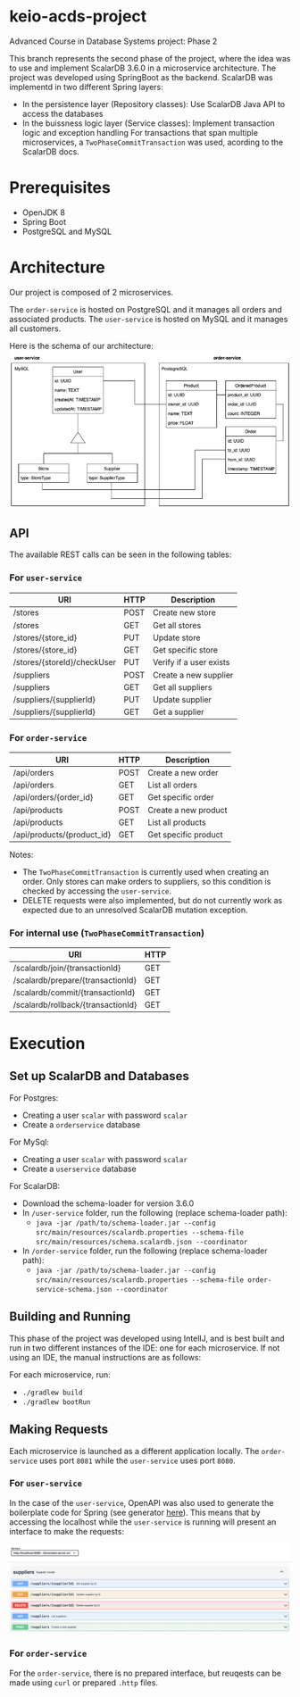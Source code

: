 # keio-acds-project
Advanced Course in Database Systems project: Phase 2

This branch represents the second phase of the project, where the idea was to use and implement ScalarDB 3.6.0 in a microservice architecture.
The project was developed using SpringBoot as the backend.
ScalarDB was implementd in two different Spring layers:
- In the persistence layer (Repository classes): Use ScalarDB Java API to access the databases
- In the buissness logic layer (Service classes): Implement transaction logic and exception handling
For transactions that span multiple microservices, a `TwoPhaseCommitTransaction` was used, acording to the ScalarDB docs.

# Prerequisites
- OpenJDK 8
- Spring Boot
- PostgreSQL and MySQL

# Architecture
Our project is composed of 2 microservices. 

The `order-service` is hosted on PostgreSQL and it manages all orders and associated products. The `user-service` is hosted on MySQL and it manages all customers. 

Here is the schema of our architecture:
![alt text](https://github.com/rickerp/keio-acds-project/blob/microservices/images/Architecture.png)

## API

The available REST calls can be seen in the following tables:

### For `user-service`

| URI | HTTP | Description |
| --- | ---------- | ------------ |
| /stores | POST | Create new store |
| /stores | GET | Get all stores |
| /stores/{store_id} | PUT | Update store |
| /stores/{store_id} | GET | Get specific store |
| /stores/{storeId}/checkUser | PUT | Verify if a user exists |
| /suppliers | POST | Create a new supplier |
| /suppliers | GET | Get all suppliers |
| /suppliers/{supplierId} | PUT | Update supplier |
| /suppliers/{supplierId} | GET | Get a supplier |

### For `order-service`

| URI | HTTP | Description |
| --- | ---------- | ------------ |
| /api/orders | POST | Create a new order |
| /api/orders | GET | List all orders |
| /api/orders/{order_id} | GET | Get specific order |
| /api/products | POST | Create a new product |
| /api/products | GET | List all products |
| /api/products/{product_id} | GET | Get specific product |

Notes:
- The `TwoPhaseCommitTransaction` is currently used when creating an order. Only stores can make orders to suppliers, so this condition is checked by accessing the `user-service`.
- DELETE requests were also implemented, but do not currently work as expected due to an unresolved ScalarDB mutation exception.

### For internal use (`TwoPhaseCommitTransaction`)

| URI | HTTP |
| --- | ---------- |
| /scalardb/join/{transactionId} | GET |
| /scalardb/prepare/{transactionId} | GET |
| /scalardb/commit/{transactionId} | GET |
| /scalardb/rollback/{transactionId} | GET |

# Execution

## Set up ScalarDB and Databases

For Postgres:
- Creating a user `scalar` with password `scalar`
- Create a `orderservice` database

For MySql:
- Creating a user `scalar` with password `scalar`
- Create a `userservice` database

For ScalarDB:
- Download the schema-loader for version 3.6.0
- In `/user-service` folder, run the following (replace schema-loader path):
    - `java -jar /path/to/schema-loader.jar --config src/main/resources/scalardb.properties --schema-file src/main/resources/schema.scalardb.json --coordinator`
- In `/order-service` folder, run the following (replace schema-loader path):
    - `java -jar /path/to/schema-loader.jar --config src/main/resources/scalardb.properties --schema-file order-service-schema.json --coordinator`

## Building and Running

This phase of the project was developed using IntelIJ, and is best built and run in two different instances of the IDE: one for each microservice.
If not using an IDE, the manual instructions are as follows:

For each microservice, run:
- `./gradlew build`
- `./gradlew bootRun`

## Making Requests

Each microservice is launched as a different application locally. The `order-service` uses port `8081` while the `user-service` uses port `8080`.

### For `user-service`

In the case of the `user-service`, OpenAPI was also used to generate the boilerplate code for Spring (see generator [here](https://github.com/rickerp/keio-acds-project/blob/25e3a3b905f14bc69a3d0dbed79875aadfb43052/user-service/src/main/resources/openapi.yaml)). This means that by accessing the localhost while the `user-service` is running will present an interface to make the requests:

![alt text](https://github.com/rickerp/keio-acds-project/blob/microservices/images/Interface.png)

### For `order-service`

For the `order-service`, there is no prepared interface, but reuqests can be made using `curl` or prepared `.http` files.
